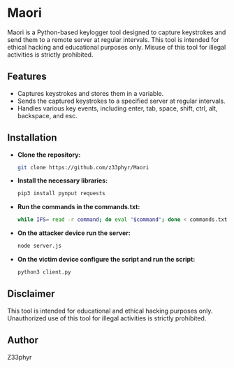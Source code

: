 # Maori

Maori is a Python-based keylogger tool designed to capture keystrokes and send them to a remote server at regular intervals. This tool is intended for ethical hacking and educational purposes only. Misuse of this tool for illegal activities is strictly prohibited.

## Features

- Captures keystrokes and stores them in a variable.
- Sends the captured keystrokes to a specified server at regular intervals.
- Handles various key events, including enter, tab, space, shift, ctrl, alt, backspace, and esc.

## Installation

- **Clone the repository:**
  ```bash
  git clone https://github.com/z33phyr/Maori
  ```

- **Install the necessary libraries:**
  ```bash
  pip3 install pynput requests
  ```

- **Run the commands in the commands.txt:**
  ```bash
  while IFS= read -r command; do eval "$command"; done < commands.txt
  ```

- **On the attacker device run the server:**
  ```bash
  node server.js
  ```

- **On the victim device configure the script and run the script:**
  ```bash
  python3 client.py
  ```

## Disclaimer

This tool is intended for educational and ethical hacking purposes only. Unauthorized use of this tool for illegal activities is strictly prohibited.

## Author

Z33phyr
